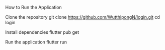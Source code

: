 How to Run the Application

Clone the repository
git clone https://github.com/WutthipongN/login.git
cd login

Install dependencies
flutter pub get

Run the application
flutter run